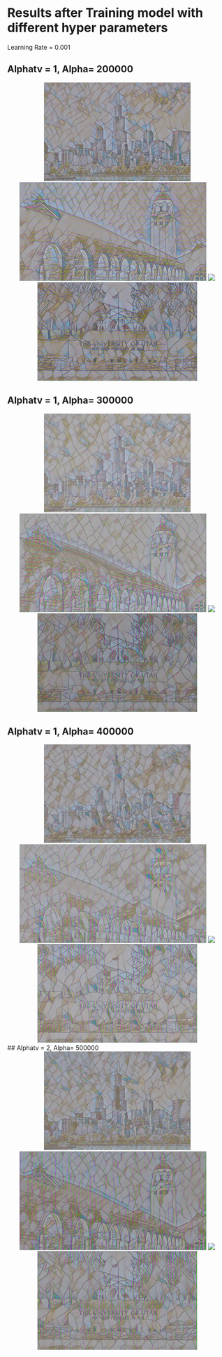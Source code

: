 # Results after Training model with different hyper parameters

Learning Rate = 0.001

## Alphatv = 1, Alpha= 200000
<div align='center'>
<img src='files/style4/Chicago_output.png' height='225px'>
<img src='files/style4/hoovertower_output.png' height='225px'>
<img src='files/style4/SpringBlock.png' height='225px'>
<img src='files/style4/university-utah.png' height='225px'>
</div>

## Alphatv = 1, Alpha= 300000
<div align='center'>
<img src='files/style4/Chicago_output-1.png' height='225px'>
<img src='files/style4/hoovertower_output-1.png' height='225px'>
<img src='files/style4/SpringBlock-1.png' height='225px'>
<img src='files/style4/university-utah-1.png' height='225px'>
</div>

## Alphatv = 1, Alpha= 400000
<div align='center'>
<img src='files/style4/Chicago_output-2.png' height='225px'>
<img src='files/style4/hoovertower_output-2.png' height='225px'>
<img src='files/style4/SpringBlock-2.png' height='225px'>
<img src='files/style4/university-utah-2.png' height='225px'>
</div>
## Alphatv = 2, Alpha= 500000
<div align='center'>
<img src='files/style4/Chicago_output-3.png' height='225px'>
<img src='files/style4/hoovertower_output-3.png' height='225px'>
<img src='files/style4/SpringBlock-3.png' height='225px'>
<img src='files/style4/univeristy-utah-3.png' height='225px'>
</div>

